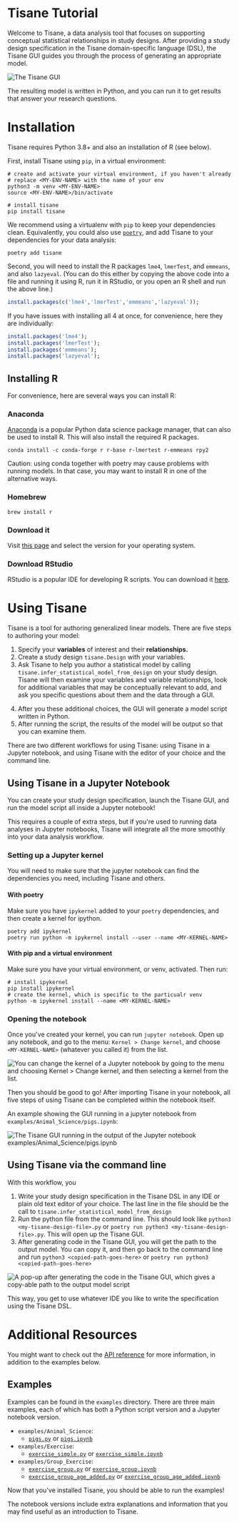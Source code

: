 # Tisane Tutorial
Welcome to Tisane, a data analysis tool that focuses on supporting conceptual
statistical relationships in study designs. After providing a study design
specification in the Tisane domain-specific language (DSL), the Tisane GUI
guides you through the process of generating an appropriate model.

![The Tisane GUI](examples/tutorial_screenshots/tisane_gui.png?raw=true)

The resulting
model is written in Python, and you can run it to get results that answer your
research questions.


# Installation
Tisane requires Python 3.8+ and also an installation of R (see below).

First, install Tisane using `pip`, in a virtual environment:

```
# create and activate your virtual environment, if you haven't already
# replace <MY-ENV-NAME> with the name of your env
python3 -m venv <MY-ENV-NAME>
source <MY-ENV-NAME>/bin/activate

# install tisane
pip install tisane
```

We recommend using a virtualenv with `pip` to keep your dependencies clean. Equivalently, you could also use [`poetry`](https://python-poetry.org), and add Tisane to your dependencies for your data analysis:

```
poetry add tisane
```

Second, you will need to install the R packages `lme4`, `lmerTest`, and `emmeans`, and also `lazyeval`. (You can do this either by copying the above code into a file and running it using R, run it in RStudio, or you open an R shell and run the above line.)


```R
install.packages(c('lme4','lmerTest','emmeans','lazyeval'));
```

If you have issues with installing all 4 at once, for convenience, here they are individually:

```R
install.packages('lme4');
install.packages('lmerTest');
install.packages('emmeans');
install.packages('lazyeval');
```


## Installing R
For convenience, here are several ways you can install R:

### Anaconda
[Anaconda](https://www.anaconda.com/distribution/) is a popular Python data science package manager, that can also be used to install R. This will also install the required R packages.

```
conda install -c conda-forge r r-base r-lmertest r-emmeans rpy2
```

Caution: using conda together with poetry may cause problems with running
models. In that case, you may want to install R in one of the alternative ways.

### Homebrew

```
brew install r
```

### Download it
Visit [this page](https://cran.r-project.org) and select the version for your operating system.

### Download RStudio
RStudio is a popular IDE for developing R scripts. You can download it [here](https://www.rstudio.com/products/rstudio/).

# Using Tisane
Tisane is a tool for authoring generalized linear models. There are five steps to
authoring your model:

1. Specify your **variables** of interest and their **relationships.**
2. Create a study design `tisane.Design` with your variables.
3. Ask Tisane to help you author a statistical model by calling `tisane.infer_statistical_model_from_design` on your study design. Tisane will then examine your variables and variable relationships, look for additional variables that may be conceptually relevant to add, and ask you specific questions about them and the data through a GUI.
<!-- You can decide whether or not to use those variables, and also choose family and link functions, in a GUI that is launched.  -->
4. After you these additional choices, the GUI will generate a model script written in Python.
5. After running the script, the results of the model will be output so that you can examine them.

There are two different workflows for using Tisane: using Tisane in a Jupyter notebook, and using Tisane with the editor of your choice and the command line.

## Using Tisane in a Jupyter Notebook

You can create your study design specification, launch the Tisane GUI, and run the model script all inside a Jupyter notebook!

This requires a couple of extra steps, but if you're used to running data analyses in Jupyter notebooks, Tisane will integrate all the more smoothly into
your data analysis workflow.

### Setting up a Jupyter kernel

You will need to make sure that the jupyter notebook can find the dependencies you need, including Tisane and others.

#### With poetry
Make sure you have `ipykernel` added to your `poetry` dependencies, and then
create a kernel for ipython.

```
poetry add ipykernel
poetry run python -m ipykernel install --user --name <MY-KERNEL-NAME>
```

#### With pip and a virtual environment
Make sure you have your virtual environment, or venv, activated. Then run:

```
# install ipykernel
pip install ipykernel
# create the kernel, which is specific to the particualr venv
python -m ipykernel install --name <MY-KERNEL-NAME>
```

### Opening the notebook
Once you've created your kernel, you can run `jupyter notebook`. Open up any notebook, and go to the menu: `Kernel > Change kernel`, and choose `<MY-KERNEL-NAME>` (whatever you called it) from the list.

![You can change the kernel of a Jupyter notebook by going to the menu and choosing Kernel > Change kernel, and then selecting a kernel from the list.](examples/tutorial_screenshots/change_kernel.png?raw=true)

Then you should be good to go! After importing Tisane in your notebook, all five steps of using Tisane can be completed within the notebook itself.

An example showing the GUI running in a jupyter notebook from `examples/Animal_Science/pigs.ipynb`:

![The Tisane GUI running in the output of the Jupyter notebook examples/Animal_Science/pigs.ipynb](examples/tutorial_screenshots/query_tisane_in_jupyter.png?raw=true)

## Using Tisane via the command line
With this workflow, you

1. Write your study design specification in the Tisane DSL in any IDE or plain old text editor of your choice. The last line in the file should be the call to `tisane.infer_statistical_model_from_design`
2. Run the python file from the command line. This should look like `python3 <my-tisane-design-file>.py` or `poetry run python3 <my-tisane-design-file>.py`. This will open up the Tisane GUI.
3. After generating code in the Tisane GUI, you will get the path to the output model. You can copy it, and then go back to the command line and run `python3 <copied-path-goes-here>` or `poetry run python3 <copied-path-goes-here>`

![A pop-up after generating the code in the Tisane GUI, which gives a copy-able path to the output model script](examples/tutorial_screenshots/code_generated.png?raw=true)

This way, you get to use whatever IDE you like to write the specification using the Tisane DSL.

# Additional Resources

You might want to check out the [API reference](API_OVERVIEW.md) for more information, in addition to the examples below.

## Examples

Examples can be found in the `examples` directory. There are three main examples, each of which has both a Python script version and a Jupyter notebook version.

 - `examples/Animal_Science`:
   - [`pigs.py`](examples/Animal_Science/pigs.py) or [`pigs.ipynb`](examples/Animal_Science/pigs.ipynb)
 - `examples/Exercise`:
   - [`exercise_simple.py`](examples/Exercise/exercise_simple.py) or [`exercise_simple.ipynb`](examples/Exercise/exercise_simple.ipynb)
 - `examples/Group_Exercise`:
   - [`exercise_group.py`](examples/Group_Exercise/exercise_group.py) or [`exercise_group.ipynb`](examples/Group_Exercise/exercise_group.ipynb)
   - [`exercise_group_age_added.py`](examples/Group_Exercise/exercise_group_age_added.py) or [`exercise_group_age_added.ipynb`](examples/Group_Exercise/exercise_group_age_added.ipynb)

Now that you've installed Tisane, you should be able to run the examples!

The notebook versions include extra explanations and information that you may find useful as an introduction to Tisane.  
